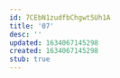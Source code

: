 ```yaml
---
id: 7CEbN1zudfbChgwt5Uh1A
title: '07'
desc: ''
updated: 1634067145298
created: 1634067145298
stub: true
---
```


